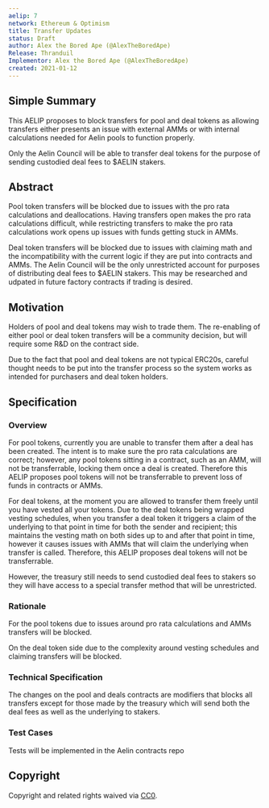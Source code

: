 ```yaml
---
aelip: 7
network: Ethereum & Optimism
title: Transfer Updates
status: Draft
author: Alex the Bored Ape (@AlexTheBoredApe)
Release: Thranduil
Implementor: Alex the Bored Ape (@AlexTheBoredApe)
created: 2021-01-12
---
```


## Simple Summary

<!--"If you can't explain it simply, you don't understand it well enough." Simply describe the outcome the proposed changes intends to achieve. This should be non-technical and accessible to a casual community member.-->

This AELIP proposes to block transfers for pool and deal tokens as allowing transfers either presents an issue with external AMMs or with internal calculations needed for Aelin pools to function properly.

Only the Aelin Council will be able to transfer deal tokens for the purpose of sending custodied deal fees to $AELIN stakers.

## Abstract

<!--A short (~200 word) description of the proposed change, the abstract should clearly describe the proposed change. This is what *will* be done if the AELIP is implemented, not *why* it should be done or *how* it will be done. If the AELIP proposes deploying a new contract, write, "we propose to deploy a new contract that will do x".-->

Pool token transfers will be blocked due to issues with the pro rata calculations and deallocations. Having transfers open makes the pro rata calculations difficult, while restricting transfers to make the pro rata calculations work opens up issues with funds getting stuck in AMMs.

Deal token transfers will be blocked due to issues with claiming math and the incompatibility with the current logic if they are put into contracts and AMMs. The Aelin Council will be the only unrestricted account for purposes of distributing deal fees to $AELIN stakers. This may be researched and udpated in future factory contracts if trading is desired.

## Motivation

<!--This is the problem statement. This is the *why* of the AELIP. It should clearly explain *why* the current state of the protocol is inadequate.  It is critical that you explain *why* the change is needed, if the AELIP proposes changing how something is calculated, you must address *why* the current calculation is inaccurate or wrong. This is not the place to describe how the AELIP will address the issue!-->

Holders of pool and deal tokens may wish to trade them. The re-enabling of either pool or deal token transfers will be a community decision, but will require some R&D on the contract side.

Due to the fact that pool and deal tokens are not typical ERC20s, careful thought needs to be put into the transfer process so the system works as intended for purchasers and deal token holders.

## Specification

<!--The specification should describe the syntax and semantics of any new feature, there are five sections
1. Overview
2. Rationale
3. Technical Specification
4. Test Cases
5. Configurable Values
-->

### Overview

<!--This is a high-level overview of *how* the AELIP will solve the problem. The overview should clearly describe how the new feature will be implemented.-->

For pool tokens, currently you are unable to transfer them after a deal has been created. The intent is to make sure the pro rata calculations are correct; however, any pool tokens sitting in a contract, such as an AMM, will not be transferrable, locking them once a deal is created. Therefore this AELIP proposes pool tokens will not be transferrable to prevent loss of funds in contracts or AMMs.

For deal tokens, at the moment you are allowed to transfer them freely until you have vested all your tokens. Due to the deal tokens being wrapped vesting schedules, when you transfer a deal token it triggers a claim of the underlying to that point in time for both the sender and recipient; this maintains the vesting math on both sides up to and after that point in time, however it causes issues with AMMs that will claim the underlying when transfer is called. Therefore, this AELIP proposes deal tokens will not be transferrable.

However, the treasury still needs to send custodied deal fees to stakers so they will have access to a special transfer method that will be unrestricted.

### Rationale

<!--This is where you explain the reasoning behind how you propose to solve the problem. Why did you propose to implement the change in this way, what were the considerations and trade-offs. The rationale fleshes out what motivated the design and why particular design decisions were made. It should describe alternate designs that were considered and related work. The rationale may also provide evidence of consensus within the community, and should discuss important objections or concerns raised during discussion.-->

For the pool tokens due to issues around pro rata calculations and AMMs transfers will be blocked.

On the deal token side due to the complexity around vesting schedules and claiming transfers will be blocked.

### Technical Specification

<!--The technical specification should outline the public API of the changes proposed. That is, changes to any of the interfaces Synthetix currently exposes or the creations of new ones.-->

The changes on the pool and deals contracts are modifiers that blocks all transfers except for those made by the treasury which will send both the deal fees as well as the underlying to stakers.

### Test Cases

<!--Test cases for an implementation are mandatory for AELIPs but can be included with the implementation..-->

Tests will be implemented in the Aelin contracts repo

## Copyright

Copyright and related rights waived via [CC0](https://creativecommons.org/publicdomain/zero/1.0/).
